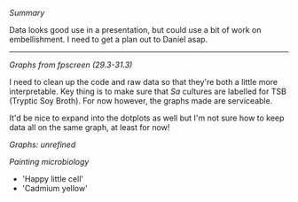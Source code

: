 *Summary*

Data looks good use in a presentation, but could use a bit of work on embellishment. I need to get a plan out to Daniel asap.

---

*Graphs from fpscreen (29.3-31.3)*

I need to clean up the code and raw data so that they're both a little more interpretable. Key thing is to make sure that *Sa* cultures are labelled for TSB (Tryptic Soy Broth). For now however, the graphs made are serviceable.

It'd be nice to expand into the dotplots as well but I'm not sure how to keep data all on the same graph, at least for now!

*Graphs: unrefined*




*Painting microbiology*
- 'Happy little cell'
- 'Cadmium yellow'
